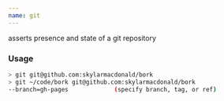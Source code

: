 ```yaml
---
name: git
---
```

asserts presence and state of a git repository


### Usage

```bash
> git git@github.com:skylarmacdonald/bork
> git ~/code/bork git@github.com:skylarmacdonald/bork
--branch=gh-pages             (specify branch, tag, or ref)
```
